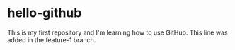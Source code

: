 # hello-github
This is my first repository and I'm learning how to use GitHub.
This line was added in the feature-1 branch.
